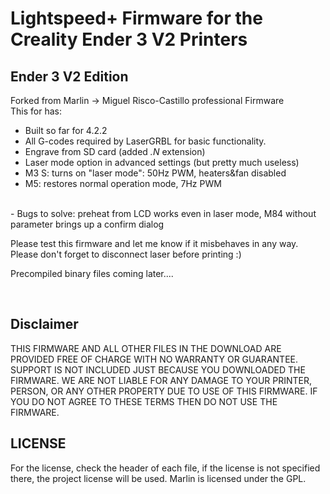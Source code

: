 # Lightspeed+ Firmware for the Creality Ender 3 V2 Printers



## Ender 3 V2 Edition

Forked from Marlin -> Miguel Risco-Castillo professional Firmware
<BR/>
This for has:
- Built so far for 4.2.2
- All G-codes required by LaserGRBL for basic functionality. 
- Engrave from SD card (added *.N* extension)
- Laser mode option in advanced settings (but pretty much useless)
- M3 S<power>: turns on "laser mode": 50Hz PWM, heaters&fan disabled
- M5: restores normal operation mode, 7Hz PWM
<BR/>
- Bugs to solve: preheat from LCD works even in laser mode, M84 without parameter brings up a confirm dialog

Please test this firmware and let me know if it misbehaves in any way.
<BR/>
Please don't forget to disconnect laser before printing :)
<BR/>

Precompiled binary files coming later....


<BR/>


## Disclaimer  

THIS FIRMWARE AND ALL OTHER FILES IN THE DOWNLOAD ARE PROVIDED FREE OF CHARGE WITH NO WARRANTY OR GUARANTEE. SUPPORT IS NOT INCLUDED JUST BECAUSE YOU DOWNLOADED THE FIRMWARE. WE ARE NOT LIABLE FOR ANY DAMAGE TO YOUR PRINTER, PERSON, OR ANY OTHER PROPERTY DUE TO USE OF THIS FIRMWARE. IF YOU DO NOT AGREE TO THESE TERMS THEN DO NOT USE THE FIRMWARE.

## LICENSE
For the license, check the header of each file, if the license is not specified there, the project license will be used. Marlin is licensed under the GPL.
